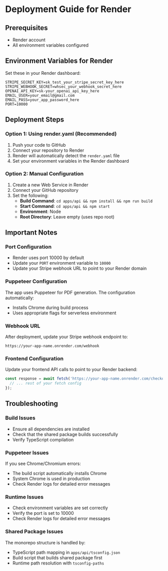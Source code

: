 # Deployment Guide for Render

## Prerequisites
- Render account
- All environment variables configured

## Environment Variables for Render
Set these in your Render dashboard:

```env
STRIPE_SECRET_KEY=sk_test_your_stripe_secret_key_here
STRIPE_WEBHOOK_SECRET=whsec_your_webhook_secret_here
OPENAI_API_KEY=sk-your_openai_api_key_here
EMAIL_USER=your_email@gmail.com
EMAIL_PASS=your_app_password_here
PORT=10000
```

## Deployment Steps

### Option 1: Using render.yaml (Recommended)
1. Push your code to GitHub
2. Connect your repository to Render
3. Render will automatically detect the `render.yaml` file
4. Set your environment variables in the Render dashboard

### Option 2: Manual Configuration
1. Create a new Web Service in Render
2. Connect your GitHub repository
3. Set the following:
   - **Build Command**: `cd apps/api && npm install && npm run build`
   - **Start Command**: `cd apps/api && npm start`
   - **Environment**: Node
   - **Root Directory**: Leave empty (uses repo root)

## Important Notes

### Port Configuration
- Render uses port 10000 by default
- Update your `PORT` environment variable to `10000`
- Update your Stripe webhook URL to point to your Render domain

### Puppeteer Configuration
The app uses Puppeteer for PDF generation. The configuration automatically:
- Installs Chrome during build process
- Uses appropriate flags for serverless environment

### Webhook URL
After deployment, update your Stripe webhook endpoint to:
```
https://your-app-name.onrender.com/webhook
```

### Frontend Configuration
Update your frontend API calls to point to your Render backend:
```typescript
const response = await fetch('https://your-app-name.onrender.com/checkout', {
  // ... rest of your fetch config
});
```

## Troubleshooting

### Build Issues
- Ensure all dependencies are installed
- Check that the shared package builds successfully
- Verify TypeScript compilation

### Puppeteer Issues
If you see Chrome/Chromium errors:
- The build script automatically installs Chrome
- System Chrome is used in production
- Check Render logs for detailed error messages

### Runtime Issues
- Check environment variables are set correctly
- Verify the port is set to 10000
- Check Render logs for detailed error messages

### Shared Package Issues
The monorepo structure is handled by:
- TypeScript path mapping in `apps/api/tsconfig.json`
- Build script that builds shared package first
- Runtime path resolution with `tsconfig-paths` 